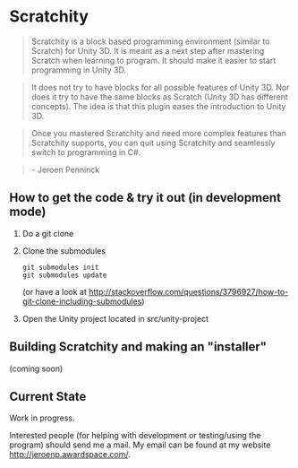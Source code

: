 # Scratchity

> Scratchity is a block based programming environment (similar to Scratch) for Unity 3D.
> It is meant as a next step after mastering Scratch when learning to program. It should make it easier to start programming in Unity 3D. 

> It does not try to have blocks for all possible features of Unity 3D. Nor does it try to have the same blocks as Scratch (Unity 3D has different concepts). The idea is that this plugin eases the introduction to Unity 3D. 

> Once you mastered Scratchity and need more complex features than Scratchity supports, you can quit using Scratchity and seamlessly switch to programming in C#.

> \- Jeroen Penninck

## How to get the code & try it out (in development mode)

1. Do a git clone
2. Clone the submodules
   
       git submodules init
       git submodules update
   
   (or have a look at http://stackoverflow.com/questions/3796927/how-to-git-clone-including-submodules)
3. Open the Unity project located in src/unity-project

## Building Scratchity and making an "installer"

(coming soon)

## Current State

Work in progress.

Interested people (for helping with development or testing/using the program) should send me a mail. My email can be found at my website http://jeroenp.awardspace.com/.
